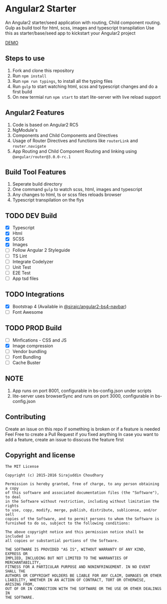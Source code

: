# Angular2 Starter
An Angular2 starter/seed application with routing, Child component routing. Gulp as build tool for html, scss, images and typescript transpilation
Use this as starter/base/seed app to kickstart your Angular2 project

[DEMO](http://sirajc.github.io/angular2-starter)
## Steps to use
1. Fork and clone this repository
1. Run `npm install`
1. Run `npm run typings`, to install all the typing files
1. Run `gulp` to start watching html, scss and typescript changes and do a first build
1. On new termial run `npm start` to start lite-server with live reload support

## Angular2 Features
1. Code is based on Angular2 RC5
1. NgModule's
1. Components and Child Components and Directives
1. Usage of Router Directives and functions like `routerLink` and `router.navigate`
1. App Routing and Child Component Routing and linking using `@angular/router@3.0.0-rc.1`

## Build Tool Features
1. Seperate build directory
1. One command `gulp` to watch scss, html, images and typescript
1. Any changes to html, ts or scss files reloads browser
1. Typescript transpilation on the flys

## TODO DEV Build
- [x] Typescript
- [x] Html
- [x] SCSS
- [x] Images
- [ ] Follow Angular 2 Styleguide
- [ ] TS Lint
- [ ] Integrate Codelyzer
- [ ] Unit Test
- [ ] E2E Test
- [ ] App tsd files

## TODO Integrations
- [X] Bootstrap 4 (Available in [@sirajc/angular2-bs4-navbar](https://github.com/sirajc/angular2-bs4-navbar))
- [ ] Font Awesome

## TODO PROD Build
- [ ] Minfications - CSS and JS
- [x] Image compression
- [ ] Vendor bundling
- [ ] Font Bundling
- [ ] Cache Buster

## NOTE
1. App runs on port 8001, configurable in bs-config.json under scripts
1. lite-server uses browserSync and runs on port 3000, configurable in bs-config.json

## Contributing
Create an issue on this repo if something is broken or if a feature is needed
Feel Free to create a Pull Request if you fixed anything
In case you want to add a feature, create an issue to disscuss the feature first

## Copyright and license

	The MIT License

	Copyright (c) 2015-2016 Sirajuddin Choudhary

	Permission is hereby granted, free of charge, to any person obtaining a copy
	of this software and associated documentation files (the "Software"), to deal
	in the Software without restriction, including without limitation the rights
	to use, copy, modify, merge, publish, distribute, sublicense, and/or sell
	copies of the Software, and to permit persons to whom the Software is
	furnished to do so, subject to the following conditions:

	The above copyright notice and this permission notice shall be included in
	all copies or substantial portions of the Software.

	THE SOFTWARE IS PROVIDED "AS IS", WITHOUT WARRANTY OF ANY KIND, EXPRESS OR
	IMPLIED, INCLUDING BUT NOT LIMITED TO THE WARRANTIES OF MERCHANTABILITY,
	FITNESS FOR A PARTICULAR PURPOSE AND NONINFRINGEMENT. IN NO EVENT SHALL THE
	AUTHORS OR COPYRIGHT HOLDERS BE LIABLE FOR ANY CLAIM, DAMAGES OR OTHER
	LIABILITY, WHETHER IN AN ACTION OF CONTRACT, TORT OR OTHERWISE, ARISING FROM,
	OUT OF OR IN CONNECTION WITH THE SOFTWARE OR THE USE OR OTHER DEALINGS IN
	THE SOFTWARE.
